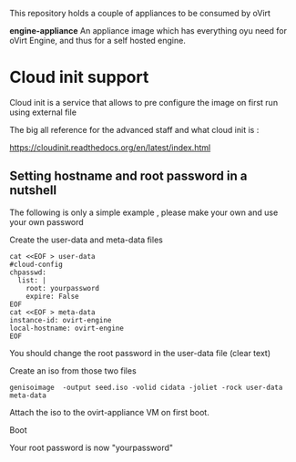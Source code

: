 This repository holds a couple of appliances to be consumed by oVirt

**engine-appliance** An appliance image which has everything oyu need for
oVirt Engine, and thus for a self hosted engine.

Cloud init support
===================
Cloud init is a service that allows to pre configure the image on first run using external file

The big all reference for the advanced staff and what cloud init is :

<https://cloudinit.readthedocs.org/en/latest/index.html>

Setting hostname and root password in a nutshell
------------------------------------------------


The following is only a simple example , please make your own and use your own password

Create the user-data and meta-data files
```
cat <<EOF > user-data
#cloud-config
chpasswd:
  list: |
    root: yourpassword
    expire: False
EOF
cat <<EOF > meta-data
instance-id: ovirt-engine
local-hostname: ovirt-engine
EOF
```


You should change the root password in the user-data file (clear text)

Create an iso from those two files

`genisoimage  -output seed.iso -volid cidata -joliet -rock user-data meta-data`

Attach the iso to the ovirt-appliance VM on first boot.

Boot

Your root password is now "yourpassword"
